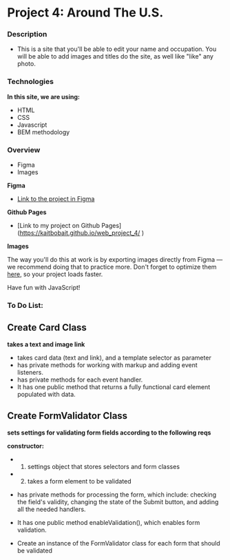 # Project 4: Around The U.S.

### Description

* This is a site that you'll be able to edit your name and occupation. You will be able to add images and titles do the site, as well like "like" any photo.

### Technologies

**In this site, we are using:**

* HTML
* CSS
* Javascript
* BEM methodology


### Overview

* Figma
* Images

**Figma**

* [Link to the project in Figma](https://www.figma.com/file/mUgu8OSHWE0M6p6vfwmdu9/Sprint-4-Around-The-U.S.-desktop-mobile?node-id=0%3A1)

**Github Pages**
* [Link to my project on Github Pages] (https://kaitbobait.github.io/web_project_4/ )

**Images**

The way you'll do this at work is by exporting images directly from Figma — we recommend doing that to practice more. Don't forget to optimize them [here](https://tinypng.com/), so your project loads faster. 

Have fun with JavaScript!

### To Do List:

## Create Card Class

**takes a text and image link**
* takes card data (text and link), and a template selector as parameter
* has private methods for working with markup and adding event listeners.
* has private methods for each event handler.
* It has one public method that returns a fully functional card element populated with data.

## Create FormValidator Class

**sets settings for validating form fields according to the following reqs**

**constructor:**
* 1. settings object that stores selectors and form classes
* 2. takes a form element to be validated

* has private methods for processing the form, which include: checking the field's validity, changing the state of the Submit button, and adding all the needed handlers.
* It has one public method enableValidation(), which enables form validation.
* Create an instance of the FormValidator class for each form that should be validated



